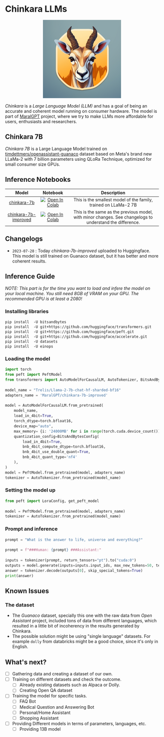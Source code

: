 # Chinkara LLMs

<p align="center">
    <img src="https://github.com/prp-e/chinkara/blob/main/chinkara-logo.png?raw=true" width="256px" height="256px">
</p>

_Chinkara_ is a _Large Language Model (LLM)_ and has a goal of being an accurate and coherent model running on consumer hardware. The model is part of [MaralGPT](https://huggingface.co/MaralGPT) project, where we try to make LLMs more affordable for users, enthusiasts and researchers.

## Chinkara 7B
_Chinkara 7B_ is a Large Language Model trained on [timdettmers/openassistant-guanaco](https://huggingface.co/datasets/timdettmers/openassistant-guanaco) dataset based on Meta's brand new LLaMa-2 with 7 billion parameters using QLoRa Technique, optimized for small consumer size GPUs. 

## Inference Notebooks 

| Model | Notebook | Description |
|:-----:|:--------:|:------------:|
|[chinkara-7b](https://huggingface.co/MaralGPT/chinkara-7b) | [![Open In Colab](https://colab.research.google.com/assets/colab-badge.svg)](https://colab.research.google.com/github/prp-e/chinkara/blob/main/inference-7b.ipynb) | This is the smallest model of the family, trained on LLaMa-2 7B |
|[chinkara-7b-improved](https://huggingface.co/MaralGPT/chinkara-7b-improved) | [![Open In Colab](https://colab.research.google.com/assets/colab-badge.svg)](https://colab.research.google.com/github/prp-e/chinkara/blob/main/inference-7b-improved.ipynb) | This is the same as the previous model, with minor changes. See changelogs to understand the difference. |

## Changelogs 

- `2023-07-28` : Today _chinkara-7b-improved_ uploaded to Huggingface. This model is still trained on Guanaco dataset, but it has better and more coherent results.

## Inference Guide

_NOTE: This part is for the time you want to load and infere the model on your local machine. You still need 8GB of VRAM on your GPU. The recommended GPU is at least a 2080!_

### Installing libraries

```
pip install  -U bitsandbytes
pip install  -U git+https://github.com/huggingface/transformers.git
pip install  -U git+https://github.com/huggingface/peft.git
pip install  -U git+https://github.com/huggingface/accelerate.git
pip install  -U datasets
pip install  -U einops
```

### Loading the model 

```python
import torch
from peft import PeftModel
from transformers import AutoModelForCausalLM, AutoTokenizer, BitsAndBytesConfig

model_name = "Trelis/Llama-2-7b-chat-hf-sharded-bf16" 
adapters_name = 'MaralGPT/chinkara-7b-improved'

model = AutoModelForCausalLM.from_pretrained(
    model_name,
    load_in_4bit=True,
    torch_dtype=torch.bfloat16,
    device_map="auto",
    max_memory= {i: '24000MB' for i in range(torch.cuda.device_count())},
    quantization_config=BitsAndBytesConfig(
        load_in_4bit=True,
        bnb_4bit_compute_dtype=torch.bfloat16,
        bnb_4bit_use_double_quant=True,
        bnb_4bit_quant_type='nf4'
    ),
)
model = PeftModel.from_pretrained(model, adapters_name)
tokenizer = AutoTokenizer.from_pretrained(model_name)
```

### Setting the model up

```python
from peft import LoraConfig, get_peft_model

model = PeftModel.from_pretrained(model, adapters_name)
tokenizer = AutoTokenizer.from_pretrained(model_name)
``` 

### Prompt and inference

```python
prompt = "What is the answer to life, universe and everything?" 

prompt = f"###Human: {prompt} ###Assistant:"

inputs = tokenizer(prompt, return_tensors="pt").to("cuda:0")
outputs = model.generate(inputs=inputs.input_ids, max_new_tokens=50, temperature=0.5, repetition_penalty=1.0)
answer = tokenizer.decode(outputs[0], skip_special_tokens=True)
print(answer)
```
## Known Issues 

### The dataset

* The _Guanaco_ dataset, specially this one with the raw data from _Open Assistant_ project, included tons of data from different languages, which resulted in a little bit of incoherency in the results generated by Chinkara. 
* The possible solution might be using "single language" datasets. For example `dolly` from databricks might be a good choice, since it's only in English. 

## What's next?

- [ ] Gathering data and creating a dataset of our own. 
- [ ] Training on different datasets and check the outcome. 
    - [ ] Already existing datasets such as Alpaca or Dolly.
    - [ ] Creating Open QA dataset
- [ ] Training the model for specific tasks.
    - [ ] FAQ Bot 
    - [ ] Medical Question and Answering Bot 
    - [ ] Personal/Home Assistant 
    - [ ] Shopping Assistant
- [ ] Providing Different models in terms of parameters, languages, etc.
    - [ ] Providing 13B model